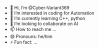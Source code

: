 - 👋 Hi, I’m @Cyber-Variant369
- 👀 I’m interested in coding for Automation    
- 🌱 I’m currently learning C++, python
- 💞️ I’m looking to collaborate on AI
- 📫 How to reach me ...
- 😄 Pronouns: he/him
- ⚡ Fun fact: ...

<!---
Cyber-Variant369/Cyber-Variant369 is a ✨ special ✨ repository because its `README.md` (this file) appears on your GitHub profile.
You can click the Preview link to take a look at your changes.
--->
